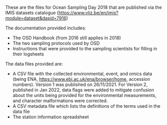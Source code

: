These are the files for Ocean Sampling Day 2018 that are published via the IMIS datasets catalogue (https://www.vliz.be/en/imis?module=dataset&dasid=7916)</br>

The documentation provided includes:

* The OSD Handbook (from 2016 still applies in 2018)
* The two sampling protocols used by OSD
* Instructions that were provided to the sampling scientists for filling in their logsheets

The data files provided are:

* A CSV file with the collected environmental, event, and omics data (being ENA, https://www.ebi.ac.uk/ena/browser/home, accession numbers). Version 1 was published on 26/11/2021. For Version 2, published in Jan 2022, data flags were added to mitigate confusion about the units being provided for the environmental measurements, and character malformations were corrected. 
* A CSV metadata file which lists the definitions of the terms used in the data file
* The station information spreadsheet

